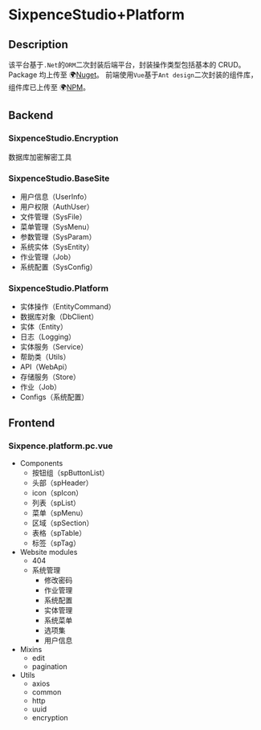 # SixpenceStudio+Platform

## Description

该平台基于`.Net`的`ORM`二次封装后端平台，封装操作类型包括基本的 CRUD。Package 均上传至 🌍[Nuget](http://nuget.karldu.cn/)。
前端使用`Vue`基于`Ant design`二次封装的组件库，组件库已上传至 🌍[NPM](http://npm.karldu.cn/-/web/detail/sixpence.platform.pc.vue)。

## Backend

### SixpenceStudio.Encryption

数据库加密解密工具

### SixpenceStudio.BaseSite

- 用户信息（UserInfo）
- 用户权限（AuthUser）
- 文件管理（SysFile）
- 菜单管理（SysMenu）
- 参数管理（SysParam）
- 系统实体（SysEntity）
- 作业管理（Job）
- 系统配置（SysConfig）

### SixpenceStudio.Platform

- 实体操作（EntityCommand）
- 数据库对象（DbClient）
- 实体（Entity）
- 日志（Logging）
- 实体服务（Service）
- 帮助类（Utils）
- API（WebApi）
- 存储服务（Store）
- 作业（Job）
- Configs（系统配置）

## Frontend

### Sixpence.platform.pc.vue

- Components
  - 按钮组（spButtonList）
  - 头部（spHeader）
  - icon（spIcon）
  - 列表（spList）
  - 菜单（spMenu）
  - 区域（spSection）
  - 表格（spTable）
  - 标签（spTag）
- Website modules
  - 404
  - 系统管理
    - 修改密码
    - 作业管理
    - 系统配置
    - 实体管理
    - 系统菜单
    - 选项集
    - 用户信息
- Mixins
  - edit
  - pagination
- Utils
  - axios
  - common
  - http
  - uuid
  - encryption
